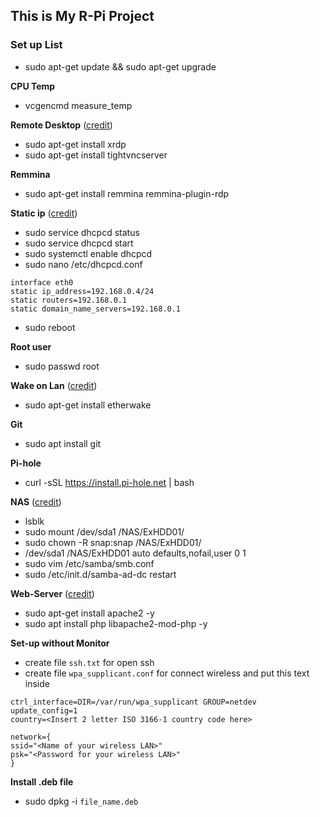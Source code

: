 ## This is My R-Pi Project

### Set up List
- sudo apt-get update && sudo apt-get upgrade

**CPU Temp**
- vcgencmd measure_temp

**Remote Desktop** ([credit](https://www.youtube.com/watch?v=0I5DYtx2WKQ))
- sudo apt-get install xrdp            
- sudo apt-get install tightvncserver

**Remmina**
- sudo apt-get install remmina remmina-plugin-rdp

**Static ip** ([credit](https://www.ionos.com/digitalguide/server/configuration/provide-raspberry-pi-with-a-static-ip-address/))
- sudo service dhcpcd status
- sudo service dhcpcd start
- sudo systemctl enable dhcpcd
- sudo nano /etc/dhcpcd.conf
```
interface eth0
static ip_address=192.168.0.4/24
static routers=192.168.0.1
static domain_name_servers=192.168.0.1
```
- sudo reboot

**Root user**
- sudo passwd root

**Wake on Lan** ([credit](https://notenoughtech.com/raspberry-pi/use-raspberry-pi-wol/))
- sudo apt-get install etherwake

**Git**
- sudo apt install git

**Pi-hole**
- curl -sSL https://install.pi-hole.net | bash

**NAS** ([credit](https://www.youtube.com/watch?v=q_c7rvMdM_M))
- lsblk
- sudo mount /dev/sda1 /NAS/ExHDD01/
- sudo chown -R snap:snap /NAS/ExHDD01/
- /dev/sda1 /NAS/ExHDD01 auto defaults,nofail,user 0 1
- sudo vim /etc/samba/smb.conf
- sudo /etc/init.d/samba-ad-dc restart

**Web-Server** ([credit](https://www.raspberrypi.org/documentation/remote-access/web-server/apache.md))
- sudo apt-get install apache2 -y
- sudo apt install php libapache2-mod-php -y

**Set-up without Monitor**
- create file ```ssh.txt``` for open ssh
- create file ```wpa_supplicant.conf``` for connect wireless
 and put this text inside
 
 ```
 ctrl_interface=DIR=/var/run/wpa_supplicant GROUP=netdev
update_config=1
country=<Insert 2 letter ISO 3166-1 country code here>

network={
 ssid="<Name of your wireless LAN>"
 psk="<Password for your wireless LAN>"
}
```
 
 **Install .deb file**
- sudo dpkg -i ```file_name.deb```




